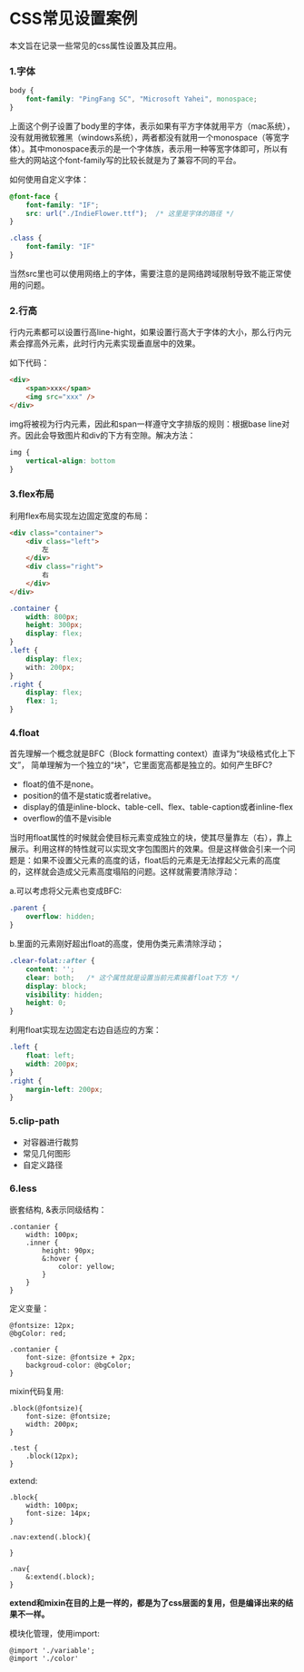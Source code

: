 # CSS常见设置案例

本文旨在记录一些常见的css属性设置及其应用。

### 1.字体

```css
body {
    font-family: "PingFang SC", "Microsoft Yahei", monospace;
}
```

上面这个例子设置了body里的字体，表示如果有平方字体就用平方（mac系统），没有就用微软雅黑（windows系统），两者都没有就用一个monospace（等宽字体）。其中monospace表示的是一个字体族，表示用一种等宽字体即可，所以有些大的网站这个font-family写的比较长就是为了兼容不同的平台。

如何使用自定义字体：

```css
@font-face {
    font-family: "IF";
    src: url("./IndieFlower.ttf");  /* 这里是字体的路径 */
}

.class {
    font-family: "IF"
}
```

当然src里也可以使用网络上的字体，需要注意的是网络跨域限制导致不能正常使用的问题。

### 2.行高

行内元素都可以设置行高line-hight，如果设置行高大于字体的大小，那么行内元素会撑高外元素，此时行内元素实现垂直居中的效果。

如下代码：

```html
<div>
    <span>xxx</span>
    <img src="xxx" />
</div>
```

img将被视为行内元素，因此和span一样遵守文字排版的规则：根据base line对齐。因此会导致图片和div的下方有空隙。解决方法：

```css
img {
    vertical-align: bottom
}
```

### 3.flex布局

利用flex布局实现左边固定宽度的布局：

```html
<div class="container">
    <div class="left">
        左
    </div>
    <div class="right">
        右
    </div>
</div>
```

```css
.container {
    width: 800px;
    height: 300px;
    display: flex;
}
.left {
    display: flex;
    with: 200px;
}
.right {
    display: flex;
    flex: 1;
}
```

### 4.float

首先理解一个概念就是BFC（Block formatting context）直译为“块级格式化上下文”， 简单理解为一个独立的“块”，它里面宽高都是独立的。如何产生BFC?

- float的值不是none。
- position的值不是static或者relative。
- display的值是inline-block、table-cell、flex、table-caption或者inline-flex
- overflow的值不是visible

当时用float属性的时候就会使目标元素变成独立的块，使其尽量靠左（右），靠上展示。利用这样的特性就可以实现文字包围图片的效果。但是这样做会引来一个问题是：如果不设置父元素的高度的话，float后的元素是无法撑起父元素的高度的，这样就会造成父元素高度塌陷的问题。这样就需要清除浮动：

a.可以考虑将父元素也变成BFC:

```css
.parent {
    overflow: hidden;
}
```

b.里面的元素刚好超出float的高度，使用伪类元素清除浮动；

```css
.clear-folat::after {
	content: '';
    clear: both;   /* 这个属性就是设置当前元素挨着float下方 */
    display: block;  
    visibility: hidden;
    height: 0;
}
```

利用float实现左边固定右边自适应的方案：

```css
.left {
    float: left;
    width: 200px;
}
.right {
    margin-left: 200px;
}
```

### 5.clip-path

- 对容器进行裁剪
- 常见几何图形
- 自定义路径

### 6.less

嵌套结构, &表示同级结构：

```less
.contanier {
    width: 100px;
    .inner {
        height: 90px;
        &:hover {
            color: yellow;
        }
    }
}
```

定义变量：

```
@fontsize: 12px;
@bgColor: red;

.contanier {
	font-size: @fontsize + 2px;
	backgroud-color: @bgColor;
}
```

mixin代码复用:

```less
.block(@fontsize){
    font-size: @fontsize;
    width: 200px;
}

.test {
    .block(12px);
}
```

extend:

```less
.block{
    width: 100px;
    font-size: 14px;
}

.nav:extend(.block){
    
}

.nav{
    &:extend(.block);
}
```

**extend和mixin在目的上是一样的，都是为了css层面的复用，但是编译出来的结果不一样。**

模块化管理，使用import:

```less
@import './variable';
@import './color'
```

